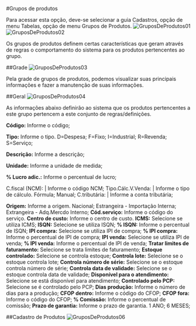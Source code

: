 #Grupos de produtos

Para acessar esta opção, deve-se selecionar a guia Cadastros, opção de menu Tabelas, opção de menu Grupos de Produtos.
![GruposDeProdutos01](https://raw.githubusercontent.com/netforcews/docs-erp/master/cadastro/imgs/GruposDeProdutos01.png)
![GruposDeProdutos02](https://raw.githubusercontent.com/netforcews/docs-erp/master/cadastro/imgs/GruposDeProdutos02.png)

Os grupos de produtos definem certas características que geram através de regras o comportamento do sistema para os produtos pertencentes ao grupo.

##Grade
![GruposDeProdutos03](https://raw.githubusercontent.com/netforcews/docs-erp/master/cadastro/imgs/GruposDeProdutos03.png)

Pela grade de grupos de produtos, podemos visualizar suas principais informações e fazer a manutenção de suas informações.

##Geral
![GruposDeProdutos04](https://raw.githubusercontent.com/netforcews/docs-erp/master/cadastro/imgs/GruposDeProdutos04.png)

As informações abaixo definirão ao sistema que os produtos pertencentes a este grupo pertencem a este conjunto de regras/definições.

**Código:** Informe o código;

**Tipo:** Informe o tipo. D=Despesa; F=Fixo; I=Industrial; R=Revenda; S=Serviço;

**Descrição:** Informe a descrição;

**Unidade:** Informe a unidade de medida;

**% Lucro adic.:** Informe o percentual de lucro;

C.fiscal (NCM): | Informe o código NCM;
Tipo.Cálc.V.Venda: | Informe o tipo de cálculo. Fórmula; Manual;
C.tributária: | Informe a conta tributária;

**Origem:** Informe a origem. Nacional; Estrangeira - Importação Interna; Extrangeira - Adq.Mercdo Interno;
**Cód.serviço:** Informe o código do serviço.
**Centro de custo:** Informe o centro de custo.
**ICMS:** Selecione se utiliza ICMS;
**ISQN:** Selecione se utiliza ISQN;
**% ISQN:** Informe o percentual de ISQN;
**IPI compra:** Selecione se utiliza IPI de compra;
**% IPI compra:** Informe o percentual de IPI de compra;
**IPI venda:** Selecione se utiliza IPI de venda;
**% IPI venda:** Informe o percentual de IPI de venda;
**Tratar limites de faturamento:** Selecione se trata limites de faturamento;
**Estoque controlado:** Selecione se controla estoque;
**Controla lote:** Selecione se o estoque controla lote;
**Controla número de série:** Selecione se o estoque controla número de série;
**Controla data de validade:** Selecione se o estoque controla data de validade;
**Disponível para o atendimento:** Selecione se está disponível para atendimento;
**Controlado pelo PCP:** Selecione se é controlado pelo PCP;
**Dias produção:** Informe o número de dias para a produção;
**CFOP dentro:** Informe o código do CFOP;
**CFOP fora:** Informe o código do CFOP;
**% Comissão:** Informe o percentual de comissão;
**Prazo de garantia:** Informe o prazo de garantia. 1 ANO; 6 MESES;


##Cadastro de Produtos
![GruposDeProdutos06](https://raw.githubusercontent.com/netforcews/docs-erp/master/cadastro/imgs/GruposDeProdutos06.png)


